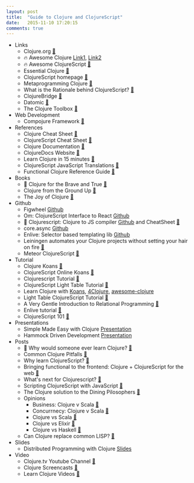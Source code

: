 ```yaml
---
layout: post
title:  "Guide to Clojure and ClojureScript"
date:   2015-11-10 17:20:15
comments: true
---
```



- Links
    - Clojure.org [:link:](http://clojure.org/)
    - :fire: Awesome Clojure [Link1](https://github.com/razum2um/awesome-clojure), [Link2](https://github.com/mbuczko/awesome-clojure)
    - :fire: Awesome ClojureScript [:link:](https://github.com/emrehan/clojurescript-awesome)
    - Essential Clojure [:link:](http://clojure-doc.org/articles/content.html#essentialse)
    - ClojureScript homepage [:link:](http://cljsjs.github.io/)
    - Metaprogramming Clojure [:link:](http://clojure-doc.org/articles/language/macros.html)
    - What is the Rationale behind ClojureScript? [:link:](https://github.com/clojure/clojurescript/wiki/Rationale)
    - ClojureBridge [:link:](http://www.clojurebridge.org/)
    - Datomic [:link:](http://www.datomic.com/)
    - The Clojure Toolbox [:link:](http://www.clojure-toolbox.com/)
- Web Development
    - Compojure Framework [:link:](https://github.com/weavejester/compojure/wiki)
- References
    - Clojure Cheat Sheet [:link:](http://clojure.org/cheatsheet)
    - ClojureScript Cheat Sheet [:link:](http://cljs.info/cheatsheet/)
    - Clojure Documentation [:link:](http://clojure-doc.org/)
    - ClojureDocs Website [:link:](http://clojuredocs.org/)
    - Learn Clojure in 15 minutes [:link:](http://adambard.com/blog/clojure-in-15-minutes/)
    - ClojureScript JavaScript Translations [:link:](http://himera.herokuapp.com/index.html)
    - Functional Clojure Reference Guide [:link:](https://dzone.com/storage/assets/3818-rc122-010d-clojure.pdf)
- Books 
    - :raised_hands: Clojure for the Brave and True [:link:](http://www.braveclojure.com/introduction/)
    - Clojure from the Ground Up [:link:](https://aphyr.com/posts/301-clojure-from-the-ground-up-welcome)
    - The Joy of Clojure [:link:](http://www.joyofclojure.com/)
- Github
    - Figwheel [Github](https://github.com/bhauman/lein-figwheel)
    - Om: ClojureScript Interface to React [Github](https://github.com/omcljs/om)
    - :raised_hands: Clojurescript: Clojure to JS compiler [Github](https://github.com/clojure/clojurescript) and CheatSheet [:link:](http://himera.herokuapp.com/index.html)
    - core.async [Github](https://github.com/clojure/core.async)
    - Enlive: Selector based templating lib [Github](https://github.com/cgrand/enlive)
    - Leiningen automates your Clojure projects without setting your hair on fire [:link:](https://github.com/technomancy/leiningen)
    - Meteor ClojureScript [:link:](https://github.com/mystor/meteor-clojurescript)
- Tutorial
    - Clojure Koans [:link:](https://github.com/functional-koans/clojure-koans)
    - ClojureScript Online Koans [:link:](http://clojurescriptkoans.com/)
    - Clojurescript Tutorial [:link:](https://www.niwi.nz/cljs-workshop/)
    - ClojureScript Light Table Tutorial [:link:](https://github.com/swannodette/lt-cljs-tutorial)
    - Learn Clojure with [Koans](https://github.com/functional-koans/clojure-koans), [4Clojure](https://www.4clojure.com/problems), [awesome-clojure](https://github.com/razum2um/awesome-clojure)
    - Light Table ClojureScript Tutorial [:link:](https://github.com/swannodette/lt-cljs-tutorial)
    - A Very Gentle Introduction to Relational Programming [:link:](https://github.com/swannodette/logic-tutorial)
    - Enlive tutorial [:link:](https://github.com/swannodette/enlive-tutorial)
    - ClojureScript 101 [:link:](http://swannodette.github.io/2013/11/07/clojurescript-101/)
- Presentations
    - Simple Made Easy with Clojure [Presentation](http://www.infoq.com/presentations/Simple-Made-Easy) 
    - Hammock Driven Development [Presentation](https://www.youtube.com/watch?v=f84n5oFoZBc)
- Posts
    - :raised_hands: Why would someone ever learn Clojure? [:link:](https://www.quora.com/Why-would-someone-learn-Clojure)
    - Common Clojure Pitfalls [:link:](http://stackoverflow.com/questions/2020570/common-programming-mistakes-for-clojure-developers-to-avoid/2021343#2021343)
    - Why learn ClojureScript? [:link:](https://www.quora.com/Why-ClojureScript)
    - Bringing functional to the frontend: Clojure + ClojureScript for the web [:link:](http://blog.getprismatic.com/bringing-functional-to-the-frontend-clojure-clojurescript-for-the-web/)
    - What's next for Clojurescript? [:link:](http://swannodette.github.io/2015/07/29/clojurescript-17/)
    - Scripting ClojureScript with JavaScript [:link:](http://swannodette.github.io/2015/03/10/scripting-clojurescript-with-javascript/)
    - The Clojure solution to the Dining Pilosophers [:link:](http://www.bestinclass.dk/blog/dining-philosophers-the-4th-solution)
    - Opinions
        - Business: Clojure v Scala [:link:](http://www.bestinclass.dk/blog/scala-vs-clojure-lets-get-down-to-business)
        - Concurrnecy: Clojure v Scala [:link:](http://www.bestinclass.dk/blog/scala-vs-clojure-round-2-concurrency)
        - Clojure vs Scala [:link:](https://www.quora.com/What-are-some-advantages-of-Clojure-over-Scala)
        - Clojure vs Elixir [:link:](https://www.quora.com/Functional-Programming/Why-choose-Clojure-over-Elixir)
        - Clojure vs Haskell [:link:](https://www.quora.com/Which-power-programming-language-should-I-put-the-effort-into-learning-this-year-Clojure-or-Haskell)
    - Can Clojure replace common LISP? [:link:](https://www.quora.com/Can-Clojure-eventually-replace-Common-Lisp)
- Slides
    - Distributed Programming with Clojure [Slides](https://speakerdeck.com/kachayev/deterministic-parallel-and-distributed-programming-with-clojure)
- Video
    - Clojure.tv Youtube Channel [:link:](https://www.youtube.com/channel/UCaLlzGqiPE2QRj6sSOawJRg)
    - Clojure Screencasts [:link:](http://www.clojurescreencasts.com/)
    - Learn Clojure Videos [:link:](http://learn-clojure.com/clojure_videos.html)
